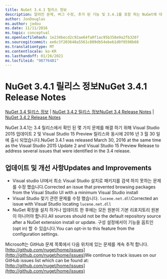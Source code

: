 ```yaml
---
title: NuGet 3.4.1 릴리스 정보
description: 알려진 문제, 버그 수정, 추가 된 기능 및 3.4.1를 포함 하는 NuGet에 대 한 릴리스 정보입니다.
author: JonDouglas
ms.author: jodou
ms.date: 11/11/2016
ms.topic: conceptual
ms.openlocfilehash: 1e234becd2c92ae64fa0f1ac95b358e9a2fb3207
ms.sourcegitcommit: ee6c3f203648a5561c809db54ebeb1d0f0598b68
ms.translationtype: MT
ms.contentlocale: ko-KR
ms.lasthandoff: 01/26/2021
ms.locfileid: "98776481"
---
```

# <a name="nuget-341-release-notes"></a><span data-ttu-id="9db5e-103">NuGet 3.4.1 릴리스 정보</span><span class="sxs-lookup"><span data-stu-id="9db5e-103">NuGet 3.4.1 Release Notes</span></span>

<span data-ttu-id="9db5e-104">[NuGet 3.4 릴리스 정보](../release-notes/nuget-3.4.md)  |  [NuGet 3.4.2 릴리스 정보](../release-notes/nuget-3.4.2.md)</span><span class="sxs-lookup"><span data-stu-id="9db5e-104">[NuGet 3.4 Release Notes](../release-notes/nuget-3.4.md) | [NuGet 3.4.2 Release Notes](../release-notes/nuget-3.4.2.md)</span></span>

<span data-ttu-id="9db5e-105">NuGet 3.4.1는 3.4 릴리스에서 확인 된 몇 가지 문제를 해결 하기 위해 Visual Studio 2015 업데이트 2 및 Visual Studio 15 Preview 릴리스와 동시에 2016 년 3 월 30 일에 출시 되었습니다.</span><span class="sxs-lookup"><span data-stu-id="9db5e-105">NuGet 3.4.1 was released March 30, 2016 at the same time as the Visual Studio 2015 Update 2 and Visual Studio 15 Preview Release to address several issues that were identified in the 3.4 release.</span></span>

## <a name="updates-and-improvements"></a><span data-ttu-id="9db5e-106">업데이트 및 개선 사항</span><span class="sxs-lookup"><span data-stu-id="9db5e-106">Updates and Improvements</span></span>

* <span data-ttu-id="9db5e-107">Visual studio UI에서 최소 Visual Studio 설치로 패키지를 검색 하지 못하는 문제를 수정 했습니다.</span><span class="sxs-lookup"><span data-stu-id="9db5e-107">Corrected an issue that prevented browsing packages from the Visual Studio UI with a minimum Visual Studio install</span></span>
* <span data-ttu-id="9db5e-108">Visual Studio 찾기 관련 문제를 수정 했습니다. `lucene.net.dll`</span><span class="sxs-lookup"><span data-stu-id="9db5e-108">Corrected an issue with Visual Studio locating `lucene.net.dll`</span></span>
* <span data-ttu-id="9db5e-109">NuGet 확장을 설치 하거나 업데이트 한 후에는 모든 원본이 기본 리포지토리 원본이 아니어야 합니다.</span><span class="sxs-lookup"><span data-stu-id="9db5e-109">All sources should not be the default repository source after a NuGet extension install or update.</span></span>  <span data-ttu-id="9db5e-110">구성 설정에서이 기능을 옵트인 (opt in) 할 수 있습니다.</span><span class="sxs-lookup"><span data-stu-id="9db5e-110">You can opt-in to this feature from the configuration settings.</span></span>

<span data-ttu-id="9db5e-111">Microsoft는 GitHub 문제 목록에서 다음 위치에 있는 문제를 계속 추적 합니다. [http://github.com/nuget/home/issues](http://github.com/nuget/home/issues)</span><span class="sxs-lookup"><span data-stu-id="9db5e-111">We continue to track issues on our GitHub issues list which can be found at: [http://github.com/nuget/home/issues](http://github.com/nuget/home/issues)</span></span>